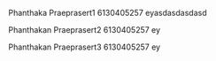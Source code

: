 Phanthaka Praeprasert1
6130405257
eyasdasdasdasd


Phanthakan Praeprasert2
6130405257
ey

Phanthakan Praeprasert3
6130405257
ey

